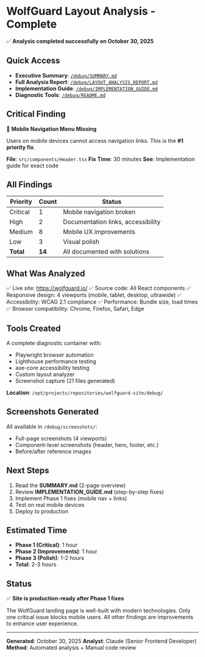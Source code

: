 # WolfGuard Layout Analysis - Complete

✅ **Analysis completed successfully on October 30, 2025**

## Quick Access

- **Executive Summary**: [`/debug/SUMMARY.md`](/opt/projects/repositories/wolfguard-site/debug/SUMMARY.md)
- **Full Analysis Report**: [`/debug/LAYOUT_ANALYSIS_REPORT.md`](/opt/projects/repositories/wolfguard-site/debug/LAYOUT_ANALYSIS_REPORT.md)
- **Implementation Guide**: [`/debug/IMPLEMENTATION_GUIDE.md`](/opt/projects/repositories/wolfguard-site/debug/IMPLEMENTATION_GUIDE.md)
- **Diagnostic Tools**: [`/debug/README.md`](/opt/projects/repositories/wolfguard-site/debug/README.md)

## Critical Finding

🚨 **Mobile Navigation Menu Missing**

Users on mobile devices cannot access navigation links. This is the **#1 priority fix**.

**File**: `src/components/Header.tsx`
**Fix Time**: 30 minutes
**See**: Implementation guide for exact code

## All Findings

| Priority | Count | Status |
|----------|-------|--------|
| Critical | 1 | Mobile navigation broken |
| High | 2 | Documentation links, accessibility |
| Medium | 8 | Mobile UX improvements |
| Low | 3 | Visual polish |
| **Total** | **14** | All documented with solutions |

## What Was Analyzed

✅ Live site: https://wolfguard.io/
✅ Source code: All React components
✅ Responsive design: 4 viewports (mobile, tablet, desktop, ultrawide)
✅ Accessibility: WCAG 2.1 compliance
✅ Performance: Bundle size, load times
✅ Browser compatibility: Chrome, Firefox, Safari, Edge

## Tools Created

A complete diagnostic container with:
- Playwright browser automation
- Lighthouse performance testing
- axe-core accessibility testing
- Custom layout analyzer
- Screenshot capture (21 files generated)

**Location**: `/opt/projects/repositories/wolfguard-site/debug/`

## Screenshots Generated

All available in `/debug/screenshots/`:
- Full-page screenshots (4 viewports)
- Component-level screenshots (header, hero, footer, etc.)
- Before/after reference images

## Next Steps

1. Read the **SUMMARY.md** (2-page overview)
2. Review **IMPLEMENTATION_GUIDE.md** (step-by-step fixes)
3. Implement Phase 1 fixes (mobile nav + links)
4. Test on real mobile devices
5. Deploy to production

## Estimated Time

- **Phase 1 (Critical)**: 1 hour
- **Phase 2 (Improvements)**: 1 hour
- **Phase 3 (Polish)**: 1-2 hours
- **Total**: 2-3 hours

## Status

✅ **Site is production-ready after Phase 1 fixes**

The WolfGuard landing page is well-built with modern technologies. Only one critical issue blocks mobile users. All other findings are improvements to enhance user experience.

---

**Generated**: October 30, 2025
**Analyst**: Claude (Senior Frontend Developer)
**Method**: Automated analysis + Manual code review
